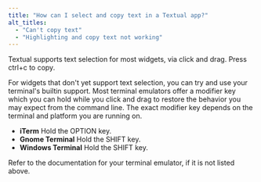 ```yaml
---
title: "How can I select and copy text in a Textual app?"
alt_titles:
  - "Can't copy text"
  - "Highlighting and copy text not working"
---
```


Textual supports text selection for most widgets, via click and drag. Press ctrl+c to copy.

For widgets that don't yet support text selection, you can try and use your terminal's builtin support.
Most terminal emulators offer a modifier key which you can hold while you click and drag to restore the behavior you
may expect from the command line. The exact modifier key depends on the terminal and platform you are running on.

- **iTerm** Hold the OPTION key.
- **Gnome Terminal** Hold the SHIFT key.
- **Windows Terminal** Hold the SHIFT key.

Refer to the documentation for your terminal emulator, if it is not listed above.
